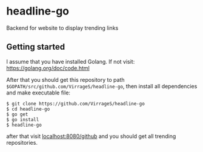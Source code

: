 # headline-go
Backend for website to display trending links

## Getting started

I assume that you have installed Golang. If not visit: https://golang.org/doc/code.html


After that you should get this repository to path
`$GOPATH/src/github.com/VirrageS/headline-go`,
then install all dependencies and make executable file:

    $ git clone https://github.com/VirrageS/headline-go
    $ cd headline-go
    $ go get
    $ go install
    $ headline-go

after that visit [localhost:8080/github](http://localhost:8080/github) and you should get all trending repositories.
